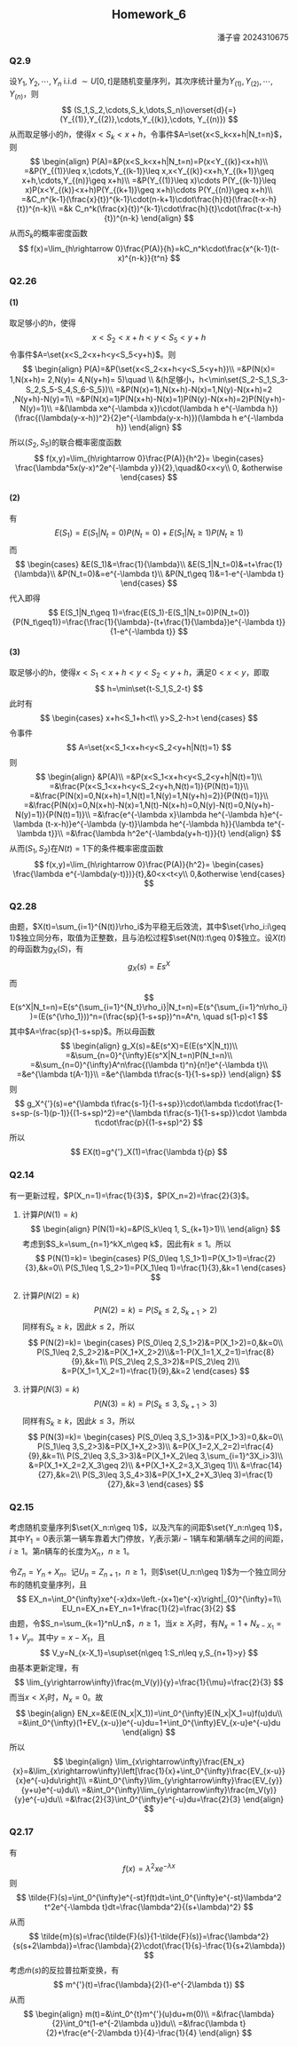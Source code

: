 ## <center>Homework\_6</center>

<p align="right">潘子睿 2024310675</p>

### Q2.9

设$Y_1,Y_2,\cdots,Y_n$ i.i.d $\sim U[0,t]$是随机变量序列，其次序统计量为$Y_{(1)},Y_{(2)},\cdots,Y_{(n)}$，则
$$
(S_1,S_2,\cdots,S_k,\dots,S_n)\overset{d}{=}(Y_{(1)},Y_{(2)},\cdots,Y_{(k)},\cdots, Y_{(n)})
$$
从而取足够小的$h$，使得$x<S_k<x+h$，令事件$A=\set{x<S_k<x+h|N_t=n}$，则
$$
\begin{align}
P(A)=&P(x<S_k<x+h|N_t=n)=P(x<Y_{(k)}<x+h)\\
=&P(Y_{(1)}\leq x,\cdots,Y_{(k-1)}\leq x,x<Y_{(k)}<x+h,Y_{(k+1)}\geq x+h,\cdots,Y_{(n)}\geq x+h)\\
=&P(Y_{(1)}\leq x)\cdots P(Y_{(k-1)}\leq x)P(x<Y_{(k)}<x+h)P(Y_{(k+1)}\geq x+h)\cdots P(Y_{(n)}\geq x+h)\\
=&C_n^{k-1}(\frac{x}{t})^{k-1}\cdot(n-k+1)\cdot\frac{h}{t}(\frac{t-x-h}{t})^{n-k}\\
=&k C_n^k(\frac{x}{t})^{k-1}\cdot\frac{h}{t}\cdot(\frac{t-x-h}{t})^{n-k}
\end{align}
$$
从而$S_k$的概率密度函数
$$
f(x)=\lim_{h\rightarrow 0}\frac{P(A)}{h}=kC_n^k\cdot\frac{x^{k-1}(t-x)^{n-k}}{t^n}
$$

### Q2.26

#### (1)

取足够小的$h$，使得
$$
x<S_2<x+h<y<S_5<y+h
$$
令事件$A=\set{x<S_2<x+h<y<S_5<y+h}$。则
$$
\begin{align}
P(A)=&P(\set{x<S_2<x+h<y<S_5<y+h})\\
=&P(N(x)= 1,N(x+h)= 2,N(y)= 4,N(y+h)= 5)\quad \\
&(h足够小，h<\min\set{S_2-S_1,S_3-S_2,S_5-S_4,S_6-S_5})\\
=&P(N(x)=1),N(x+h)-N(x)=1,N(y)-N(x+h)=2
,N(y+h)-N(y)=1\\
=&P(N(x)=1)P(N(x+h)-N(x)=1)P(N(y)-N(x+h)=2)P(N(y+h)-N(y)=1)\\
=&(\lambda xe^{-\lambda x})\cdot(\lambda h e^{-\lambda h})(\frac{(\lambda(y-x-h))^2}{2}e^{-\lambda(y-x-h)})(\lambda h e^{-\lambda h})
\end{align}
$$
所以$(S_2,S_5)$的联合概率密度函数
$$
f(x,y)=\lim_{h\rightarrow 0}\frac{P(A)}{h^2}=
\begin{cases}
\frac{\lambda^5x(y-x)^2e^{-\lambda y}}{2},\quad&0<x<y\\
0, &otherwise
\end{cases}
$$

#### (2)

有
$$
E(S_1)=E(S_1|N_t=0)P(N_t=0)+E(S_1|N_t\geq 1)P(N_t\geq 1)
$$
而
$$
\begin{cases}
&E(S_1)&=\frac{1}{\lambda}\\
&E(S_1|N_t=0)&=t+\frac{1}{\lambda}\\
&P(N_t=0)&=e^{-\lambda t}\\
&P(N_t\geq 1)&=1-e^{-\lambda t}
\end{cases}
$$
代入即得
$$
E(S_1|N_t\geq 1)=\frac{E(S_1)-E(S_1|N_t=0)P(N_t=0)}{P(N_t\geq1)}=\frac{\frac{1}{\lambda}-(t+\frac{1}{\lambda})e^{-\lambda t}}{1-e^{-\lambda t}}
$$

#### (3)

取足够小的$h$，使得$x<S_1<x+h<y<S_2<y+h$，满足$0<x<y$，即取
$$
h=\min\set{t-S_1,S_2-t}
$$
此时有
$$
\begin{cases}
x+h<S_1+h<t\\
y>S_2-h>t
\end{cases}
$$
令事件
$$
A=\set{x<S_1<x+h<y<S_2<y+h|N(t)=1}
$$
则
$$
\begin{align}
&P(A)\\
=&P(x<S_1<x+h<y<S_2<y+h|N(t)=1)\\
=&\frac{P(x<S_1<x+h<y<S_2<y+h,N(t)=1)}{P(N(t)=1)}\\
=&\frac{P(N(x)=0,N(x+h)=1,N(t)=1,N(y)=1,N(y+h)=2)}{P(N(t)=1)}\\
=&\frac{P(N(x)=0,N(x+h)-N(x)=1,N(t)-N(x+h)=0,N(y)-N(t)=0,N(y+h)-N(y)=1)}{P(N(t)=1)}\\
=&\frac{e^{-\lambda x}\lambda he^{-\lambda h}e^{-\lambda (t-x-h)}e^{-\lambda (y-t)}\lambda he^{-\lambda h}}{\lambda te^{-\lambda t}}\\
=&\frac{\lambda h^2e^{-\lambda(y+h-t)}}{t}
\end{align}
$$
从而$(S_1,S_2)$在$N(t)=1$下的条件概率密度函数
$$
f(x,y)=\lim_{h\rightarrow 0}\frac{P(A)}{h^2}=
\begin{cases}
\frac{\lambda e^{-\lambda(y-t)})}{t},&0<x<t<y\\
0,&otherwise
\end{cases}
$$

### Q2.28

由题，$X(t)=\sum_{i=1}^{N(t)}\rho_i$为平稳无后效流，其中$\set{\rho_i:i\geq 1}$独立同分布，取值为正整数，且与泊松过程$\set{N(t):t\geq 0}$独立。设$X(t)$的母函数为$g_X(S)$，有
$$
g_X(s)=Es^X
$$
而
$$
E(s^X|N_t=n)=E(s^{\sum_{i=1}^{N_t}\rho_i}|N_t=n)=E(s^{\sum_{i=1}^n\rho_i})=(E(s^{\rho_1}))^n=(\frac{sp}{1-s+sp})^n=A^n, \quad s(1-p)<1
$$
其中$A=\frac{sp}{1-s+sp}$。所以母函数
$$
\begin{align}
g_X(s)=&E(s^X)=E(E(s^X|N_t))\\
=&\sum_{n=0}^{\infty}E(s^X|N_t=n)P(N_t=n)\\
=&\sum_{n=0}^{\infty}A^n\frac{(\lambda t)^n}{n!}e^{-\lambda t}\\
=&e^{\lambda t(A-1)}\\
=&e^{\lambda t\frac{s-1}{1-s+sp}}
\end{align}
$$
则
$$
g_X^{'}(s)=e^{\lambda t\frac{s-1}{1-s+sp}}\cdot\lambda t\cdot\frac{1-s+sp-(s-1)(p-1)}{(1-s+sp)^2}=e^{\lambda t\frac{s-1}{1-s+sp}}\cdot \lambda t\cdot\frac{p}{(1-s+sp)^2}
$$
所以
$$
EX(t)=g^{'}_X(1)=\frac{\lambda t}{p}
$$

### Q2.14

有一更新过程，$P(X_n=1)=\frac{1}{3}$，$P(X_n=2)=\frac{2}{3}$。

1. 计算$P(N(1)=k)$
   $$
   \begin{align}
   P(N(1)=k)=&P(S_k\leq 1, S_{k+1}>1)\\
   \end{align}
   $$
   考虑到$S_k=\sum_{n=1}^kX_n\geq k$，因此有$k\leq 1$。所以
   $$
   P(N(1)=k)=
   \begin{cases}
   P(S_0\leq 1,S_1>1)=P(X_1>1)=\frac{2}{3},&k=0\\
   P(S_1\leq 1,S_2>1)=P(X_1\leq 1)=\frac{1}{3},&k=1
   \end{cases}
   $$

2. 计算$P(N(2)=k)$
   $$
   P(N(2)=k)=P(S_k\leq 2,S_{k+1}>2)
   $$
   同样有$S_k\geq k$，因此$k\leq 2$，所以
   $$
   P(N(2)=k)=
   \begin{cases}
   P(S_0\leq 2,S_1>2)&=P(X_1>2)=0,&k=0\\
   P(S_1\leq 2,S_2>2)&=P(X_1+X_2>2)\\&=1-P(X_1=1,X_2=1)=\frac{8}{9},&k=1\\
   P(S_2\leq 2,S_3>2)&=P(S_2\leq 2)\\
   &=P(X_1=1,X_2=1)=\frac{1}{9},&k=2
   \end{cases}
   $$

3. 计算$P(N(3)=k)$
   $$
   P(N(3)=k)=P(S_k\leq 3,S_{k+1}>3)
   $$
   同样有$S_k\geq k$，因此$k\leq 3$，所以
   $$
   P(N(3)=k)=
   \begin{cases}
   P(S_0\leq 3,S_1>3)&=P(X_1>3)=0,&k=0\\
   P(S_1\leq 3,S_2>3)&=P(X_1+X_2>3)\\
   &=P(X_1=2,X_2=2)=\frac{4}{9},&k=1\\
   P(S_2\leq 3,S_3>3)&=P(X_1+X_2\leq 3,\sum_{i=1}^3X_i>3)\\
   &=P(X_1+X_2=2,X_3\geq 2)\\
   &+P(X_1+X_2=3,X_3\geq 1)\\
   &=\frac{14}{27},&k=2\\
   P(S_3\leq 3,S_4>3)&=P(X_1+X_2+X_3\leq 3)=\frac{1}{27},&k=3
   \end{cases}
   $$

### Q2.15

考虑随机变量序列$\set{X_n:n\geq 1}$，以及汽车的间距$\set{Y_n:n\geq 1}$，其中$Y_1=0$表示第一辆车靠着大门停放，$Y_i$表示第$i-1$辆车和第$i$辆车之间的间距，$i\geq 1$。第$n$辆车的长度为$X_{n}$，$n\geq 1$。

令$Z_n=Y_n+X_n$。记$U_n=Z_{n+1}$，$n\geq 1$，则$\set{U_n:n\geq 1}$为一个独立同分布的随机变量序列，且
$$
EX_n=\int_0^{\infty}xe^{-x}dx=\left.-(x+1)e^{-x}\right|_{0}^{\infty}=1\\
EU_n=EX_n+EY_n=1+\frac{1}{2}=\frac{3}{2}
$$
由题，令$S_n=\sum_{k=1}^nU_n$，$n\geq 1$，当$x\geq X_1$时，有$N_x=1+N_{x-X_1}=1+V_y$。其中$y=x-X_1$，且
$$
V_y=N_{x-X_1}=\sup\set{n\geq 1:S_n\leq y,S_{n+1}>y}
$$
由基本更新定理，有
$$
\lim_{y\rightarrow\infty}\frac{m_V(y)}{y}=\frac{1}{\mu}=\frac{2}{3}
$$
而当$x<X_1$时，$N_x=0$。故
$$
\begin{align}
EN_x=&E(E(N_x|X_1))=\int_0^{\infty}E(N_x|X_1=u)f(u)du\\
=&\int_0^{\infty}(1+EV_{x-u})e^{-u}du=1+\int_0^{\infty}EV_{x-u}e^{-u}du
\end{align}
$$
所以
$$
\begin{align}
\lim_{x\rightarrow\infty}\frac{EN_x}{x}=&\lim_{x\rightarrow\infty}\left[\frac{1}{x}+\int_0^{\infty}\frac{EV_{x-u}}{x}e^{-u}du\right]\\
=&\int_0^{\infty}\lim_{y\rightarrow\infty}\frac{EV_{y}}{y+u}e^{-u}du\\
=&\int_0^{\infty}\lim_{y\rightarrow\infty}\frac{m_V(y)}{y}e^{-u}du\\
=&\frac{2}{3}\int_0^{\infty}e^{-u}du=\frac{2}{3}
\end{align}
$$

### Q2.17

有
$$
f(x)=\lambda^2xe^{-\lambda x}
$$
则
$$
\tilde{F}(s)=\int_0^{\infty}e^{-st}f(t)dt=\int_0^{\infty}e^{-st}\lambda^2 t^2e^{-\lambda t}dt=\frac{\lambda^2}{(s+\lambda)^2}
$$
从而
$$
\tilde{m}(s)=\frac{\tilde{F}(s)}{1-\tilde{F}(s)}=\frac{\lambda^2}{s(s+2\lambda)}=\frac{\lambda}{2}\cdot(\frac{1}{s}-\frac{1}{s+2\lambda})
$$
考虑$\tilde{m}(s)$的反拉普拉斯变换，有
$$
m^{'}(t)=\frac{\lambda}{2}(1-e^{-2\lambda t})
$$
从而
$$
\begin{align}
m(t)=&\int_0^{t}m^{'}(u)du+m(0)\\
=&\frac{\lambda}{2}\int_0^t(1-e^{-2\lambda u})du\\
=&\frac{\lambda t}{2}+\frac{e^{-2\lambda t}}{4}-\frac{1}{4}
\end{align}
$$




